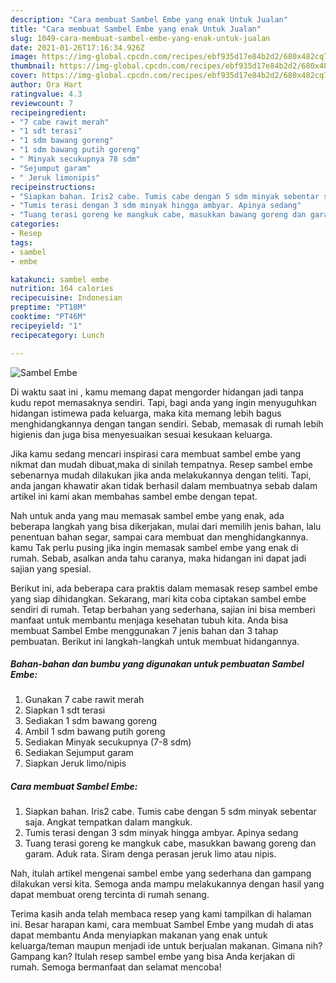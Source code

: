 ```yaml
---
description: "Cara membuat Sambel Embe yang enak Untuk Jualan"
title: "Cara membuat Sambel Embe yang enak Untuk Jualan"
slug: 1049-cara-membuat-sambel-embe-yang-enak-untuk-jualan
date: 2021-01-26T17:16:34.926Z
image: https://img-global.cpcdn.com/recipes/ebf935d17e84b2d2/680x482cq70/sambel-embe-foto-resep-utama.jpg
thumbnail: https://img-global.cpcdn.com/recipes/ebf935d17e84b2d2/680x482cq70/sambel-embe-foto-resep-utama.jpg
cover: https://img-global.cpcdn.com/recipes/ebf935d17e84b2d2/680x482cq70/sambel-embe-foto-resep-utama.jpg
author: Ora Hart
ratingvalue: 4.3
reviewcount: 7
recipeingredient:
- "7 cabe rawit merah"
- "1 sdt terasi"
- "1 sdm bawang goreng"
- "1 sdm bawang putih goreng"
- " Minyak secukupnya 78 sdm"
- "Sejumput garam"
- " Jeruk limonipis"
recipeinstructions:
- "Siapkan bahan. Iris2 cabe. Tumis cabe dengan 5 sdm minyak sebentar saja. Angkat tempatkan dalam mangkuk."
- "Tumis terasi dengan 3 sdm minyak hingga ambyar. Apinya sedang"
- "Tuang terasi goreng ke mangkuk cabe, masukkan bawang goreng dan garam. Aduk rata. Siram denga perasan jeruk limo atau nipis."
categories:
- Resep
tags:
- sambel
- embe

katakunci: sambel embe 
nutrition: 164 calories
recipecuisine: Indonesian
preptime: "PT18M"
cooktime: "PT46M"
recipeyield: "1"
recipecategory: Lunch

---
```



![Sambel Embe](https://img-global.cpcdn.com/recipes/ebf935d17e84b2d2/680x482cq70/sambel-embe-foto-resep-utama.jpg)

Di waktu  saat ini , kamu memang dapat mengorder hidangan jadi tanpa kudu repot memasaknya sendiri. Tapi, bagi anda yang ingin menyuguhkan hidangan istimewa pada keluarga, maka kita memang lebih bagus menghidangkannya dengan tangan sendiri. Sebab, memasak di rumah lebih higienis dan juga bisa menyesuaikan sesuai kesukaan keluarga.

Jika kamu sedang mencari inspirasi cara membuat sambel embe yang nikmat dan mudah dibuat,maka di sinilah tempatnya. Resep sambel embe  sebenarnya mudah dilakukan jika anda melakukannya dengan teliti. Tapi, anda jangan khawatir akan tidak berhasil dalam membuatnya 
sebab dalam artikel ini kami akan membahas sambel embe dengan tepat.  



Nah untuk anda yang mau memasak sambel embe yang enak, ada beberapa langkah yang bisa dikerjakan, mulai dari memilih jenis bahan, lalu penentuan bahan segar, sampai cara membuat dan menghidangkannya. kamu Tak perlu pusing jika ingin memasak sambel embe yang enak di rumah. Sebab, asalkan anda  tahu caranya, maka hidangan ini dapat jadi sajian yang spesial.

Berikut ini, ada beberapa cara praktis  dalam memasak resep sambel embe yang siap dihidangkan. Sekarang, mari kita coba ciptakan sambel embe sendiri di rumah. Tetap berbahan yang sederhana, sajian ini bisa memberi manfaat untuk membantu menjaga kesehatan tubuh kita. Anda bisa membuat Sambel Embe menggunakan 7 jenis bahan dan 3 tahap pembuatan. Berikut ini langkah-langkah untuk membuat hidangannya.

<!--inarticleads1-->

##### Bahan-bahan dan bumbu yang digunakan untuk pembuatan Sambel Embe:

1. Gunakan 7 cabe rawit merah
1. Siapkan 1 sdt terasi
1. Sediakan 1 sdm bawang goreng
1. Ambil 1 sdm bawang putih goreng
1. Sediakan  Minyak secukupnya (7-8 sdm)
1. Sediakan Sejumput garam
1. Siapkan  Jeruk limo/nipis




<!--inarticleads2-->

##### Cara membuat Sambel Embe:

1. Siapkan bahan. Iris2 cabe. Tumis cabe dengan 5 sdm minyak sebentar saja. Angkat tempatkan dalam mangkuk.
1. Tumis terasi dengan 3 sdm minyak hingga ambyar. Apinya sedang
1. Tuang terasi goreng ke mangkuk cabe, masukkan bawang goreng dan garam. Aduk rata. Siram denga perasan jeruk limo atau nipis.




Nah, itulah artikel mengenai  sambel embe  yang sederhana dan gampang dilakukan versi kita. Semoga anda mampu melakukannya dengan hasil yang dapat membuat oreng tercinta di rumah senang. 

Terima kasih anda telah membaca resep yang kami tampilkan di halaman ini. Besar harapan kami, cara membuat  Sambel Embe yang mudah di atas dapat membantu Anda menyiapkan makanan yang enak untuk keluarga/teman maupun menjadi ide untuk berjualan makanan. Gimana nih? Gampang kan? Itulah resep sambel embe yang bisa Anda kerjakan di rumah. Semoga bermanfaat dan selamat mencoba!

